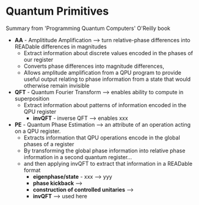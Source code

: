 # Quantum Primitives

Summary from 'Programming Quantum Computers' O'Reilly book

- **AA** - Amplititude Amplification --> turn relative-phase differences into READable differences in magnitudes
  - Extract information about discrete values encoded in the phases of our register
  - Converts phase differences into magnitude differences, 
  - Allows amplitude amplification from a QPU program to provide useful output relating to phase information from a state that would otherwise remain invisible
- **QFT** - Quantum Fourier Transform --> enables ability to compute in superposition
  - Extract information about patterns of information encoded in the QPU register
    - **invQFT** - inverse QFT --> enables xxx
- **PE** - Quantum Phase Estimation --> an attribute of an operation acting on a QPU register. 
  - Extracts information that QPU operations encode in the global phases of a register
  - By transforming the global phase information into relative phase information in a second quantum register...
  - and then applying invQFT to extract that information in a READable format
    - **eigenphase/state** - xxx --> yyy
    - **phase kickback** -->
    - **construction of controlled unitaries** -->
    - **invQFT** --> used here
